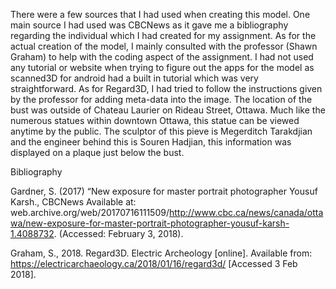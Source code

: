   There were a few sources that I had used when creating this model. One main source I had used was CBCNews as it gave me a bibliography regarding the individual which I had created for my assignment. As for the actual creation of the model, I mainly consulted with the professor (Shawn Graham) to help with the coding aspect of the assignment. I had not used any tutorial or website when trying to figure out the apps for the model as scanned3D for android had a built in tutorial which was very straightforward. As for Regard3D, I had tried to follow the instructions given by the professor for adding meta-data into the image.
  The location of the bust was outside of Chateau Laurier on Rideau Street, Ottawa. Much like the numerous statues within downtown Ottawa, this statue can be viewed anytime by the public. The sculptor of this pieve is Megerditch Tarakdjian and the engineer behind this is Souren Hadjian, this information was displayed on a plaque just below the bust. 
  









Bibliography 







Gardner, S. (2017) “New exposure for master portrait photographer Yousuf Karsh., CBCNews Available at: web.archive.org/web/20170716111509/http://www.cbc.ca/news/canada/ottawa/new-exposure-for-master-portrait-photographer-yousuf-karsh-1.4088732. (Accessed: February 3, 2018).






Graham, S., 2018. Regard3D. Electric Archeology [online]. Available from: https://electricarchaeology.ca/2018/01/16/regard3d/ [Accessed 3 Feb 2018].
